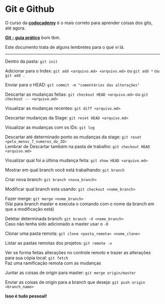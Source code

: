 # Git e Github

O curso da  [**codecademy**](https://www.codecademy.com/learn/learn-git) é o mais correto para aprender coisas dos gits, até agora.

[**Git - guia prático**](https://rogerdudler.github.io/git-guide/index.pt_BR.html) bom tbm.

Este documento trata de alguns lembretes para o que vi lá.

---

Dentro da pasta: `git init`

Adicionar para o Index: `git add <arquivo.md> <arquivo.md>` ou `git add *` ou `git add .`

Enviar para o HEAD: `git commit -m "comentários das alterações"`

Descartar as mudanças feitas: `git checkout HEAD <arquivo.md>` ou `git checkout -- <arquivo.md>`

Visualizar as mudanças recentes: `git diff <arquivo.md>`

Descartar mudanças da Stage: `git reset HEAD <arquivo.md>`

Visualizar as mudanças com os IDs: `git log`

Descartar até determinado ponto as mudanças da stage: `git reset <pelo_menos_7_numeros_do_ID>`  
Lembrar de Descartar também na pasta de trabalho: `git checkout HEAD <arquivo.md>`

Visualizar qual foi a ùltima mudança feita: `git show HEAD <arquivo.md>`

Mostrar em qual branch você está trabalhando: `git branch`

Criar nova branch: `git branch <nova_branch>`

Modificar qual branch esta usando: `git checkout <nome_branch>`

Fazer merge: `git merge <nome_branch>`  
(Vai para branch master e executa o comando com o nome da branch em que a modificação está)

Deletar determinada branch: `git branch -d <nome_branch>`  
Caso não tenha sido adicionado a master usar o `-D`

Clonar uma pasta remota: `git clone <pasta_remota> <nome_clone>`

Listar as pastas remotas dos projetos: `git remote -v`

Ver se forma feitas alterações no controle remoto e trazer as alterações para sua cópia local: `git fetch`  
Faz uma ramificação remota com as mudanças

Juntar as coisas de origin para master: `git merge origin/master`

Enviar as coisas de origin para a branch que deseja: `git push origin <branch_name>`


**Isso é tudo pessoal!**